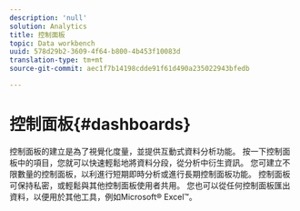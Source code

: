```yaml
---
description: 'null'
solution: Analytics
title: 控制面板
topic: Data workbench
uuid: 578d29b2-3609-4f64-b800-4b453f10083d
translation-type: tm+mt
source-git-commit: aec1f7b14198cdde91f61d490a235022943bfedb

---
```



# 控制面板{#dashboards}

控制面板的建立是為了視覺化度量，並提供互動式資料分析功能。 按一下控制面板中的項目，您就可以快速輕鬆地將資料分段，從分析中衍生資訊。 您可建立不限數量的控制面板，以利進行短期即時分析或進行長期控制面板功能。 控制面板可保持私密，或輕鬆與其他控制面板使用者共用。 您也可以從任何控制面板匯出資料，以便用於其他工具，例如Microsoft® Excel™。

